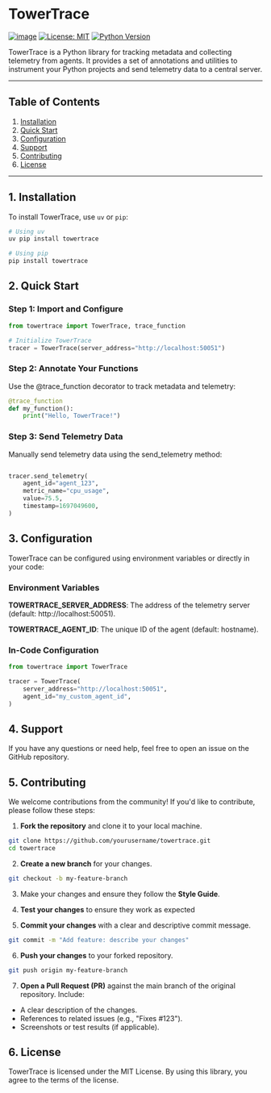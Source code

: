# TowerTrace
[![image](https://img.shields.io/pypi/v/ruff.svg)]()
[![License: MIT](https://img.shields.io/badge/License-MIT-blue.svg)](https://opensource.org/licenses/MIT)
[![Python Version](https://img.shields.io/badge/python-3.8%2B-blue)](https://www.python.org/downloads/)

TowerTrace is a Python library for tracking metadata and collecting telemetry from agents. It provides a set of annotations and utilities to instrument your Python projects and send telemetry data to a central server.

---

## Table of Contents
1. [Installation](#installation)
2. [Quick Start](#quick-start)
3. [Configuration](#configuration)
4. [Support](#support)
5. [Contributing](#contributing)
6. [License](#license)

---

## 1. Installation
To install TowerTrace, use `uv` or `pip`:

```bash
# Using uv
uv pip install towertrace

# Using pip
pip install towertrace

```

## 2. Quick Start
### Step 1: Import and Configure
```python
from towertrace import TowerTrace, trace_function

# Initialize TowerTrace
tracer = TowerTrace(server_address="http://localhost:50051")
```

### Step 2: Annotate Your Functions
Use the @trace_function decorator to track metadata and telemetry:

```python
@trace_function
def my_function():
    print("Hello, TowerTrace!")
```

### Step 3: Send Telemetry Data
Manually send telemetry data using the send_telemetry method:

```python

tracer.send_telemetry(
    agent_id="agent_123",
    metric_name="cpu_usage",
    value=75.5,
    timestamp=1697049600,
)
```

## 3. Configuration
TowerTrace can be configured using environment variables or directly in your code:

### Environment Variables

**TOWERTRACE_SERVER_ADDRESS**: The address of the telemetry server (default: http://localhost:50051).

**TOWERTRACE_AGENT_ID**: The unique ID of the agent (default: hostname).

### In-Code Configuration
```python
from towertrace import TowerTrace

tracer = TowerTrace(
    server_address="http://localhost:50051",
    agent_id="my_custom_agent_id",
)
```
## 4. Support
If you have any questions or need help, feel free to open an issue on the GitHub repository.

## 5. Contributing

We welcome contributions from the community! If you'd like to contribute, please follow these steps:

1. **Fork the repository**  and clone it to your local machine.
```sh
git clone https://github.com/yourusername/towertrace.git
cd towertrace
```

2. **Create a new branch** for your changes.
```sh
git checkout -b my-feature-branch
```

3. Make your changes and ensure they follow the **Style Guide**.

4. **Test your changes** to ensure they work as expected

5. **Commit your changes** with a clear and descriptive commit message.
```sh
git commit -m "Add feature: describe your changes"
```

6. **Push your changes** to your forked repository.
```sh
git push origin my-feature-branch
```

7. **Open a Pull Request (PR)** against the main branch of the original repository. Include:
+ A clear description of the changes.
+ References to related issues (e.g., "Fixes #123").
+ Screenshots or test results (if applicable).


## 6. License 
TowerTrace is licensed under the MIT License. By using this library, you agree to the terms of the license.